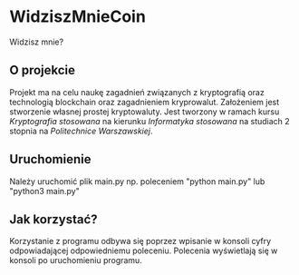 # WidziszMnieCoin
Widzisz mnie?

## O projekcie
Projekt ma na celu naukę zagadnień związanych z kryptografią oraz technologią blockchain oraz zagadnieniem kryprowalut. Założeniem jest stworzenie własnej prostej kryptowaluty. Jest tworzony w ramach kursu *Kryptografia stosowana* na kierunku *Informatyka stosowana* na studiach 2 stopnia na *Politechnice Warszawskiej*.

## Uruchomienie
Należy uruchomić plik main.py np. poleceniem "python main.py" lub "python3 main.py"

## Jak korzystać?
Korzystanie z programu odbywa się poprzez wpisanie w konsoli cyfry odpowiadającej odpowiedniemu poleceniu. Polecenia wyświetlają się w konsoli po uruchomieniu programu.
